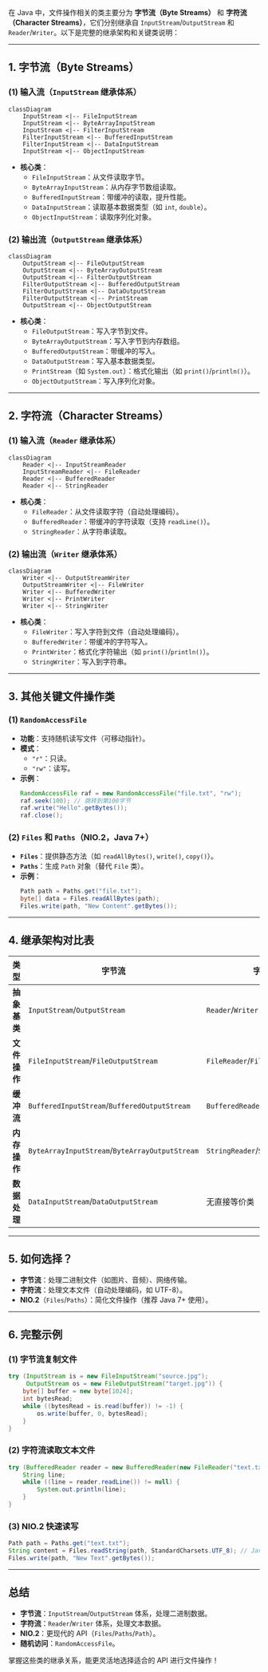 在 Java 中，文件操作相关的类主要分为 **字节流（Byte Streams）** 和 **字符流（Character Streams）**，它们分别继承自 `InputStream`/`OutputStream` 和 `Reader`/`Writer`。以下是完整的继承架构和关键类说明：

---

## **1. 字节流（Byte Streams）**
### **(1) 输入流（`InputStream` 继承体系）**
```mermaid
classDiagram
    InputStream <|-- FileInputStream
    InputStream <|-- ByteArrayInputStream
    InputStream <|-- FilterInputStream
    FilterInputStream <|-- BufferedInputStream
    FilterInputStream <|-- DataInputStream
    InputStream <|-- ObjectInputStream
```
- **核心类**：
  - `FileInputStream`：从文件读取字节。
  - `ByteArrayInputStream`：从内存字节数组读取。
  - `BufferedInputStream`：带缓冲的读取，提升性能。
  - `DataInputStream`：读取基本数据类型（如 `int`, `double`）。
  - `ObjectInputStream`：读取序列化对象。

### **(2) 输出流（`OutputStream` 继承体系）**
```mermaid
classDiagram
    OutputStream <|-- FileOutputStream
    OutputStream <|-- ByteArrayOutputStream
    OutputStream <|-- FilterOutputStream
    FilterOutputStream <|-- BufferedOutputStream
    FilterOutputStream <|-- DataOutputStream
    FilterOutputStream <|-- PrintStream
    OutputStream <|-- ObjectOutputStream
```
- **核心类**：
  - `FileOutputStream`：写入字节到文件。
  - `ByteArrayOutputStream`：写入字节到内存数组。
  - `BufferedOutputStream`：带缓冲的写入。
  - `DataOutputStream`：写入基本数据类型。
  - `PrintStream`（如 `System.out`）：格式化输出（如 `print()`/`println()`）。
  - `ObjectOutputStream`：写入序列化对象。

---

## **2. 字符流（Character Streams）**
### **(1) 输入流（`Reader` 继承体系）**
```mermaid
classDiagram
    Reader <|-- InputStreamReader
    InputStreamReader <|-- FileReader
    Reader <|-- BufferedReader
    Reader <|-- StringReader
```
- **核心类**：
  - `FileReader`：从文件读取字符（自动处理编码）。
  - `BufferedReader`：带缓冲的字符读取（支持 `readLine()`）。
  - `StringReader`：从字符串读取。

### **(2) 输出流（`Writer` 继承体系）**
```mermaid
classDiagram
    Writer <|-- OutputStreamWriter
    OutputStreamWriter <|-- FileWriter
    Writer <|-- BufferedWriter
    Writer <|-- PrintWriter
    Writer <|-- StringWriter
```
- **核心类**：
  - `FileWriter`：写入字符到文件（自动处理编码）。
  - `BufferedWriter`：带缓冲的字符写入。
  - `PrintWriter`：格式化字符输出（如 `print()`/`println()`）。
  - `StringWriter`：写入到字符串。

---

## **3. 其他关键文件操作类**
### **(1) `RandomAccessFile`**
- **功能**：支持随机读写文件（可移动指针）。
- **模式**：
  - `"r"`：只读。
  - `"rw"`：读写。
- **示例**：
  ```java
  RandomAccessFile raf = new RandomAccessFile("file.txt", "rw");
  raf.seek(100); // 跳转到第100字节
  raf.write("Hello".getBytes());
  raf.close();
  ```

### **(2) `Files` 和 `Paths`（NIO.2，Java 7+）**
- **`Files`**：提供静态方法（如 `readAllBytes()`, `write()`, `copy()`）。
- **`Paths`**：生成 `Path` 对象（替代 `File` 类）。
- **示例**：
  ```java
  Path path = Paths.get("file.txt");
  byte[] data = Files.readAllBytes(path);
  Files.write(path, "New Content".getBytes());
  ```

---

## **4. 继承架构对比表**
| 类型          | 字节流                | 字符流                |
|---------------|-----------------------|-----------------------|
| **抽象基类**  | `InputStream`/`OutputStream` | `Reader`/`Writer` |
| **文件操作**  | `FileInputStream`/`FileOutputStream` | `FileReader`/`FileWriter` |
| **缓冲流**    | `BufferedInputStream`/`BufferedOutputStream` | `BufferedReader`/`BufferedWriter` |
| **内存操作**  | `ByteArrayInputStream`/`ByteArrayOutputStream` | `StringReader`/`StringWriter` |
| **数据处理**  | `DataInputStream`/`DataOutputStream` | 无直接等价类 |

---

## **5. 如何选择？**
- **字节流**：处理二进制文件（如图片、音频）、网络传输。
- **字符流**：处理文本文件（自动处理编码，如 UTF-8）。
- **NIO.2**（`Files`/`Paths`）：简化文件操作（推荐 Java 7+ 使用）。

---

## **6. 完整示例**
### **(1) 字节流复制文件**
```java
try (InputStream is = new FileInputStream("source.jpg");
     OutputStream os = new FileOutputStream("target.jpg")) {
    byte[] buffer = new byte[1024];
    int bytesRead;
    while ((bytesRead = is.read(buffer)) != -1) {
        os.write(buffer, 0, bytesRead);
    }
}
```

### **(2) 字符流读取文本文件**
```java
try (BufferedReader reader = new BufferedReader(new FileReader("text.txt"))) {
    String line;
    while ((line = reader.readLine()) != null) {
        System.out.println(line);
    }
}
```

### **(3) NIO.2 快速读写**
```java
Path path = Paths.get("text.txt");
String content = Files.readString(path, StandardCharsets.UTF_8); // Java 11+
Files.write(path, "New Text".getBytes());
```

---

## **总结**
- **字节流**：`InputStream`/`OutputStream` 体系，处理二进制数据。
- **字符流**：`Reader`/`Writer` 体系，处理文本数据。
- **NIO.2**：更现代的 API（`Files`/`Paths`/`Path`）。
- **随机访问**：`RandomAccessFile`。

掌握这些类的继承关系，能更灵活地选择适合的 API 进行文件操作！